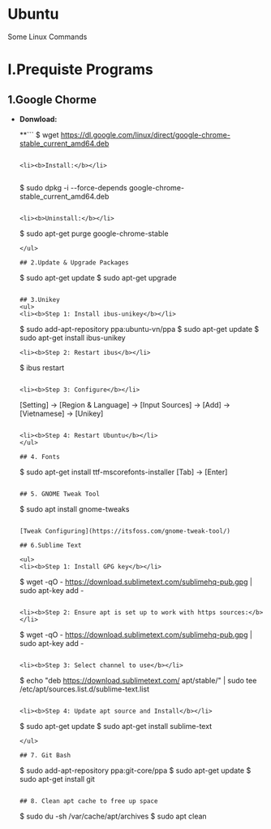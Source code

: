 # Ubuntu
Some Linux Commands

# I.Prequiste Programs
## 1.Google Chorme
<ul>
<li><b>Donwload:</b></li>

**```
$ wget https://dl.google.com/linux/direct/google-chrome-stable_current_amd64.deb
```**
 
<li><b>Install:</b></li>
 
```
$ sudo dpkg -i --force-depends google-chrome-stable_current_amd64.deb
```

<li><b>Uninstall:</b></li>

```
$ sudo apt-get purge google-chrome-stable
```
</ul>

## 2.Update & Upgrade Packages
```
$ sudo apt-get update
$ sudo apt-get upgrade
```

## 3.Unikey
<ul>
<li><b>Step 1: Install ibus-unikey</b></li>

```
$ sudo add-apt-repository ppa:ubuntu-vn/ppa
$ sudo apt-get update
$ sudo apt-get install ibus-unikey
```
<li><b>Step 2: Restart ibus</b></li>

```
$ ibus restart
```

<li><b>Step 3: Configure</b></li>

```
[Setting] -> [Region & Language] -> [Input Sources] -> [Add] -> [Vietnamese] -> [Unikey]
```

<li><b>Step 4: Restart Ubuntu</b></li>
</ul>

## 4. Fonts

```
$ sudo apt-get install ttf-mscorefonts-installer [Tab] -> [Enter]
```

## 5. GNOME Tweak Tool
```
$ sudo apt install gnome-tweaks
```

[Tweak Configuring](https://itsfoss.com/gnome-tweak-tool/)

## 6.Sublime Text

<ul>
<li><b>Step 1: Install GPG key</b></li>

```
$ wget -qO - https://download.sublimetext.com/sublimehq-pub.gpg | sudo apt-key add -
```

<li><b>Step 2: Ensure apt is set up to work with https sources:</b></li>

```
$ wget -qO - https://download.sublimetext.com/sublimehq-pub.gpg | sudo apt-key add -
```

<li><b>Step 3: Select channel to use</b></li>

```
$ echo "deb https://download.sublimetext.com/ apt/stable/" | sudo tee /etc/apt/sources.list.d/sublime-text.list
```

<li><b>Step 4: Update apt source and Install</b></li>

```
$ sudo apt-get update
$ sudo apt-get install sublime-text
```
</ul>

## 7. Git Bash
```
$ sudo add-apt-repository ppa:git-core/ppa
$ sudo apt-get update
$ sudo apt-get install git
```

## 8. Clean apt cache to free up space

```
$ sudo du -sh /var/cache/apt/archives
$ sudo apt clean
```

